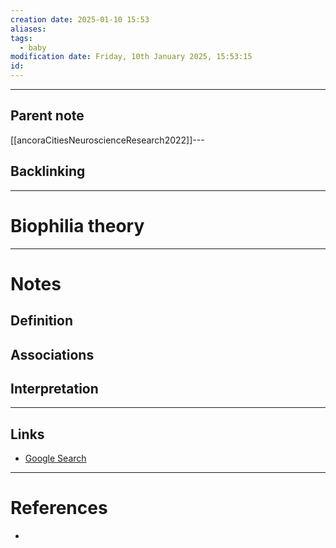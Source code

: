 ```yaml
---
creation date: 2025-01-10 15:53
aliases: 
tags:
  - baby
modification date: Friday, 10th January 2025, 15:53:15
id:
---
```

---

## Parent note
[[ancoraCitiesNeuroscienceResearch2022]]---
## Backlinking


---
# Biophilia theory


---
# Notes

## Definition

## Associations

## Interpretation

---
## Links
- [Google Search](https://www.google.com/search?q=Biophilia+theory)

---
# References
+ 